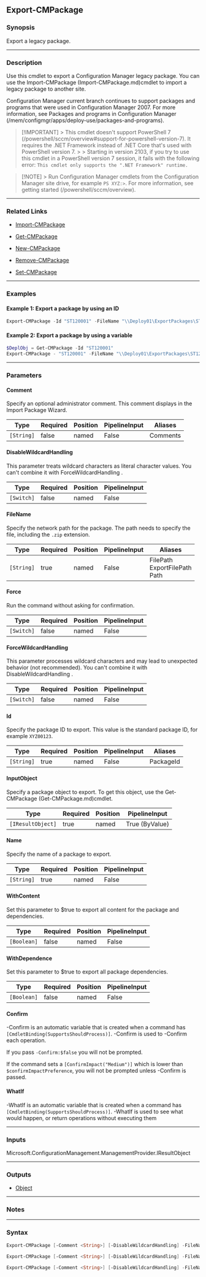 Export-CMPackage
----------------




### Synopsis
Export a legacy package.



---


### Description

Use this cmdlet to export a Configuration Manager legacy package. You can use the Import-CMPackage (Import-CMPackage.md)cmdlet to import a legacy package to another site.



Configuration Manager current branch continues to support packages and programs that were used in Configuration Manager 2007. For more information, see Packages and programs in Configuration Manager (/mem/configmgr/apps/deploy-use/packages-and-programs).



> [!IMPORTANT] > This cmdlet doesn't support PowerShell 7 (/powershell/sccm/overview#support-for-powershell-version-7).<!-- 6337796 --> It requires the .NET Framework instead of .NET Core that's used with PowerShell version 7. > > Starting in version 2103, if you try to use this cmdlet in a PowerShell version 7 session, it fails with the following error: `This cmdlet only supports the ".NET Framework" runtime.`



> [!NOTE] > Run Configuration Manager cmdlets from the Configuration Manager site drive, for example `PS XYZ:>`. For more information, see getting started (/powershell/sccm/overview).



---


### Related Links
* [Import-CMPackage](Import-CMPackage)



* [Get-CMPackage](Get-CMPackage)



* [New-CMPackage](New-CMPackage)



* [Remove-CMPackage](Remove-CMPackage)



* [Set-CMPackage](Set-CMPackage)





---


### Examples
#### Example 1: Export a package by using an ID
```PowerShell
Export-CMPackage -Id "ST120001" -FileName "\\Deploy01\ExportPackages\ST120001.zip"
```

#### Example 2: Export a package by using a variable
```PowerShell
$DeplObj = Get-CMPackage -Id "ST120001"
Export-CMPackage - "ST120001" -FileName "\\Deploy01\ExportPackages\ST120001.zip" -InputObject $DeplObj
```



---


### Parameters
#### **Comment**

Specify an optional administrator comment. This comment displays in the Import Package Wizard.






|Type      |Required|Position|PipelineInput|Aliases |
|----------|--------|--------|-------------|--------|
|`[String]`|false   |named   |False        |Comments|



#### **DisableWildcardHandling**

This parameter treats wildcard characters as literal character values. You can't combine it with ForceWildcardHandling .






|Type      |Required|Position|PipelineInput|
|----------|--------|--------|-------------|
|`[Switch]`|false   |named   |False        |



#### **FileName**

Specify the network path for the package. The path needs to specify the file, including the `.zip` extension.






|Type      |Required|Position|PipelineInput|Aliases                             |
|----------|--------|--------|-------------|------------------------------------|
|`[String]`|true    |named   |False        |FilePath<br/>ExportFilePath<br/>Path|



#### **Force**

Run the command without asking for confirmation.






|Type      |Required|Position|PipelineInput|
|----------|--------|--------|-------------|
|`[Switch]`|false   |named   |False        |



#### **ForceWildcardHandling**

This parameter processes wildcard characters and may lead to unexpected behavior (not recommended). You can't combine it with DisableWildcardHandling .






|Type      |Required|Position|PipelineInput|
|----------|--------|--------|-------------|
|`[Switch]`|false   |named   |False        |



#### **Id**

Specify the package ID to export. This value is the standard package ID, for example `XYZ00123`.






|Type      |Required|Position|PipelineInput|Aliases  |
|----------|--------|--------|-------------|---------|
|`[String]`|true    |named   |False        |PackageId|



#### **InputObject**

Specify a package object to export. To get this object, use the Get-CMPackage (Get-CMPackage.md)cmdlet.






|Type             |Required|Position|PipelineInput |
|-----------------|--------|--------|--------------|
|`[IResultObject]`|true    |named   |True (ByValue)|



#### **Name**

Specify the name of a package to export.






|Type      |Required|Position|PipelineInput|
|----------|--------|--------|-------------|
|`[String]`|true    |named   |False        |



#### **WithContent**

Set this parameter to $true to export all content for the package and dependencies.






|Type       |Required|Position|PipelineInput|
|-----------|--------|--------|-------------|
|`[Boolean]`|false   |named   |False        |



#### **WithDependence**

Set this parameter to $true to export all package dependencies.






|Type       |Required|Position|PipelineInput|
|-----------|--------|--------|-------------|
|`[Boolean]`|false   |named   |False        |



#### **Confirm**
-Confirm is an automatic variable that is created when a command has ```[CmdletBinding(SupportsShouldProcess)]```.
-Confirm is used to -Confirm each operation.

If you pass ```-Confirm:$false``` you will not be prompted.


If the command sets a ```[ConfirmImpact("Medium")]``` which is lower than ```$confirmImpactPreference```, you will not be prompted unless -Confirm is passed.

#### **WhatIf**
-WhatIf is an automatic variable that is created when a command has ```[CmdletBinding(SupportsShouldProcess)]```.
-WhatIf is used to see what would happen, or return operations without executing them


---


### Inputs
Microsoft.ConfigurationManagement.ManagementProvider.IResultObject





---


### Outputs
* [Object](https://learn.microsoft.com/en-us/dotnet/api/System.Object)






---


### Notes




---


### Syntax
```PowerShell
Export-CMPackage [-Comment <String>] [-DisableWildcardHandling] -FileName <String> [-Force] [-ForceWildcardHandling] -Id <String> [-WithContent <Boolean>] [-WithDependence <Boolean>] [-Confirm] [-WhatIf] [<CommonParameters>]
```
```PowerShell
Export-CMPackage [-Comment <String>] [-DisableWildcardHandling] -FileName <String> [-Force] [-ForceWildcardHandling] -InputObject <IResultObject> [-WithContent <Boolean>] [-WithDependence <Boolean>] [-Confirm] [-WhatIf] [<CommonParameters>]
```
```PowerShell
Export-CMPackage [-Comment <String>] [-DisableWildcardHandling] -FileName <String> [-Force] [-ForceWildcardHandling] -Name <String> [-WithContent <Boolean>] [-WithDependence <Boolean>] [-Confirm] [-WhatIf] [<CommonParameters>]
```
